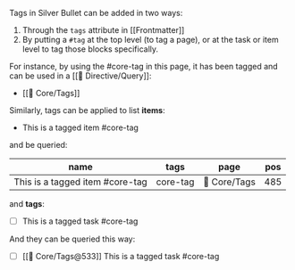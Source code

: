 Tags in Silver Bullet can be added in two ways:

1. Through the `tags` attribute in [[Frontmatter]]
2. By putting a `#tag` at the top level (to tag a page), or at the task or item level to tag those blocks specifically.

For instance, by using the #core-tag in this page, it has been tagged and can be used in a [[🔌 Directive/Query]]:

<!-- #query page where tags = "core-tag" render [[template/page]] -->
* [[🔌 Core/Tags]]
<!-- /query -->

Similarly, tags can be applied to list **items**:

* This is a tagged item #core-tag

and be queried:

<!-- #query item where tags = "core-tag" -->
|name                           |tags    |page        |pos|
|-------------------------------|--------|------------|---|
|This is a tagged item #core-tag|core-tag|🔌 Core/Tags|485|
<!-- /query -->

and **tags**:

* [ ] This is a tagged task #core-tag

And they can be queried this way:

<!-- #query task where tags = "core-tag" render [[template/task]] -->
* [ ] [[🔌 Core/Tags@533]] This is a tagged task  #core-tag
<!-- /query -->
